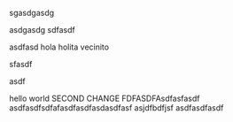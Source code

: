 sgasdgasdg

asdgasdg
sdfasdf

asdfasd
hola holita vecinito


sfasdf


asdf

hello world
SECOND CHANGE
FDFASDFAsdfasfasdf
asdfasdfsdfafasdfasdfasdasdfasf
asjdfbdfjsf
asdfasdfasdf
